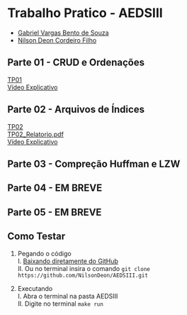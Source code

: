 # Trabalho Pratico - AEDSIII

* [Gabriel Vargas Bento de Souza](https://github.com/gabrielvargas00)
* [Nilson Deon Cordeiro Filho](https://github.com/NilsonDeon/)

## Parte 01 - CRUD e Ordenações

[TP01](https://github.com/NilsonDeon/AEDSIII/archive/refs/tags/v1.0.0.zip) <br>
[Vídeo Explicativo](https://youtu.be/kb8gb98yIVY)

## Parte 02 - Arquivos de Índices

[TP02]() <br>
[TP02_Relatorio.pdf]()<br>
[Vídeo Explicativo](https://discord.com/channels/1040626088008753214/1040670896362373281/1099529048142659674)

## Parte 03 - Compreção Huffman e LZW

## Parte 04 - EM BREVE

## Parte 05 - EM BREVE

## Como Testar

1. Pegando o código<br>
  I. [Baixando diretamente do GitHub](https://github.com/NilsonDeon/AEDSIII/archive/refs/heads/main.zip)<br>
  II. Ou no terminal insira o comando `git clone https://github.com/NilsonDeon/AEDSIII.git`
    
2. Executando<br>
  I. Abra o terminal na pasta AEDSIII<br>
  II. Digite no terminal `make run`






